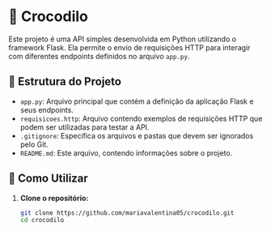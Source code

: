 # 🐊 Crocodilo

Este projeto é uma API simples desenvolvida em Python utilizando o framework Flask. Ela permite o envio de requisições HTTP para interagir com diferentes endpoints definidos no arquivo `app.py`.

## 📁 Estrutura do Projeto

- `app.py`: Arquivo principal que contém a definição da aplicação Flask e seus endpoints.
- `requisicoes.http`: Arquivo contendo exemplos de requisições HTTP que podem ser utilizadas para testar a API.
- `.gitignore`: Especifica os arquivos e pastas que devem ser ignorados pelo Git.
- `README.md`: Este arquivo, contendo informações sobre o projeto.

## 🚀 Como Utilizar

1. **Clone o repositório:**

   ```bash
   git clone https://github.com/mariavalentina05/crocodilo.git
   cd crocodilo

